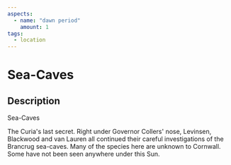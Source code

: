 ```yaml
---
aspects: 
  - name: "dawn period"
    amount: 1
tags:
  - location
---
```


# Sea-Caves

## Description
Sea-Caves

The Curia's last secret. Right under Governor Collers' nose, Levinsen, Blackwood and van Lauren all continued their careful investigations of the Brancrug sea-caves. Many of the species here are unknown to Cornwall. Some have not been seen anywhere under this Sun.
